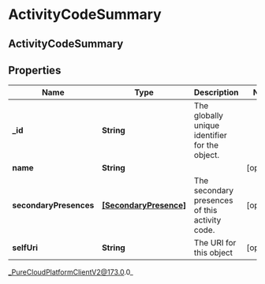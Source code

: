 # ActivityCodeSummary

## ActivityCodeSummary

## Properties

|Name | Type | Description | Notes|
|------------ | ------------- | ------------- | -------------|
| **_id** | **String** | The globally unique identifier for the object. | |
| **name** | **String** |  | [optional] |
| **secondaryPresences** | [**[SecondaryPresence]**]([SecondaryPresence]) | The secondary presences of this activity code. | [optional] |
| **selfUri** | **String** | The URI for this object | [optional] |



_PureCloudPlatformClientV2@173.0.0_
